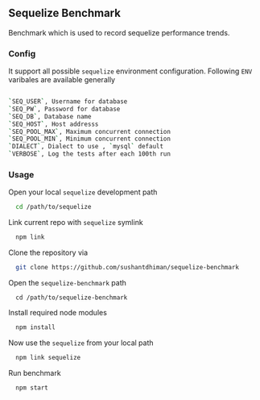 ## Sequelize Benchmark

Benchmark which is used to record sequelize performance trends.

### Config 

It support all possible `sequelize` environment configuration. Following `ENV` varibales are available generally

```bash

`SEQ_USER`, Username for database
`SEQ_PW`, Password for database
`SEQ_DB`, Database name
`SEQ_HOST`, Host addresss
`SEQ_POOL_MAX`, Maximum concurrent connection
`SEQ_POOL_MIN`, Minimum concurrent connection
`DIALECT`, Dialect to use , `mysql` default
`VERBOSE`, Log the tests after each 100th run

```

### Usage

Open your local `sequelize` development path 
```bash
  cd /path/to/sequelize
```

Link current repo with `sequelize` symlink
```bash
  npm link
```

Clone the repository via 
```bash
  git clone https://github.com/sushantdhiman/sequelize-benchmark
```

Open the `sequelize-benchmark` path 
```
  cd /path/to/sequelize-benchmark
```

Install required node modules
```bash
  npm install
```

Now use the `sequelize` from your local path
```bash
  npm link sequelize
```

Run benchmark
```bash
  npm start
```

